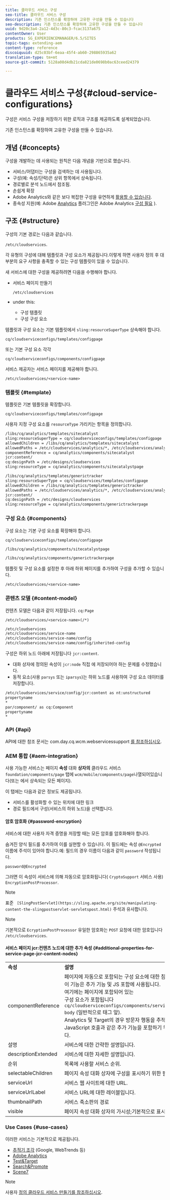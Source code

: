 ```yaml
---
title: 클라우드 서비스 구성
seo-title: 클라우드 서비스 구성
description: 기존 인스턴스를 확장하여 고유한 구성을 만들 수 있습니다
seo-description: 기존 인스턴스를 확장하여 고유한 구성을 만들 수 있습니다
uuid: 9d20c3a4-2a12-4d3c-80c3-fcac3137a675
contentOwner: User
products: SG_EXPERIENCEMANAGER/6.5/SITES
topic-tags: extending-aem
content-type: reference
discoiquuid: d25c03bf-6eaa-45f4-ab60-298865935a62
translation-type: tm+mt
source-git-commit: 5128a08d4db21cda821de0698b0ac63ceed24379

---
```



# 클라우드 서비스 구성{#cloud-service-configurations}

구성은 서비스 구성을 저장하기 위한 로직과 구조를 제공하도록 설계되었습니다.

기존 인스턴스를 확장하여 고유한 구성을 만들 수 있습니다.

##  개념 {#concepts}

구성을 개발하는 데 사용되는 원칙은 다음 개념을 기반으로 했습니다.

* 서비스/어댑터는 구성을 검색하는 데 사용됩니다.
* 구성(예: 속성/단락)은 상위 항목에서 상속됩니다.
* 경로별로 분석 노드에서 참조됨.
* 손쉽게 확장
* Adobe Analytics와 같은 보다 복잡한 구성을 유연하게 [활용할 수 있습니다](/help/sites-administering/marketing-cloud.md#integrating-with-adobe-analytics).
* 종속성 지원(예: Adobe [Analytics](/help/sites-administering/marketing-cloud.md#integrating-with-adobe-analytics) 플러그인은 Adobe Analytics [구성 필요](/help/sites-administering/marketing-cloud.md#integrating-with-adobe-analytics) ).

## 구조 {#structure}

구성의 기본 경로는 다음과 같습니다.

`/etc/cloudservices`.

각 유형의 구성에 대해 템플릿과 구성 요소가 제공됩니다.이렇게 하면 사용자 정의 후 대부분의 요구 사항을 충족할 수 있는 구성 템플릿이 있을 수 있습니다.

새 서비스에 대한 구성을 제공하려면 다음을 수행해야 합니다.

* 서비스 페이지 만들기

   `/etc/cloudservices`

* under this:

   * 구성 템플릿
   * 구성 구성 요소

템플릿과 구성 요소는 기본 템플릿에서 `sling:resourceSuperType` 상속해야 합니다.

`cq/cloudserviceconfigs/templates/configpage`

또는 기본 구성 요소 각각

`cq/cloudserviceconfigs/components/configpage`

서비스 제공자는 서비스 페이지를 제공해야 합니다.

`/etc/cloudservices/<service-name>`

### 템플릿 {#template}

템플릿은 기본 템플릿을 확장합니다.

`cq/cloudserviceconfigs/templates/configpage`

사용자 지정 구성 요소를 `resourceType` 가리키는 항목을 정의합니다.

```xml
/libs/cq/analytics/templates/sitecatalyst
sling:resourceSuperType = cq/cloudserviceconfigs/templates/configpage
allowedChildren = /libs/cq/analytics/templates/sitecatalyst
allowedPaths = /etc/cloudservices/analytics/*, /etc/cloudservices/analytics/.*
componentReference = cq/analytics/components/sitecatalyst
jcr:content/
cq:designPath = /etc/designs/cloudservices
sling:resourceType = cq/analytics/components/sitecatalystpage

/libs/cq/analytics/templates/generictracker
sling:resourceSuperType = cq/cloudservices/templates/configpage
allowedChildren = /libs/cq/analytics/templates/generictracker
allowedPaths = /etc/cloudservices/analytics/*, /etc/cloudservices/analytics/.*
jcr:content/
cq:designPath = /etc/designs/cloudservices
sling:resourceType = cq/analytics/components/generictrackerpage
```

### 구성 요소 {#components}

구성 요소는 기본 구성 요소를 확장해야 합니다.

`cq/cloudserviceconfigs/templates/configpage`

```xml
/libs/cq/analytics/components/sitecatalystpage

/libs/cq/analytics/components/generictrackerpage
```

템플릿 및 구성 요소를 설정한 후 아래 하위 페이지를 추가하여 구성을 추가할 수 있습니다.

`/etc/cloudservices/<service-name>`

### 콘텐츠 모델 {#content-model}

컨텐츠 모델은 다음과 같이 저장됩니다. `cq:Page`

`/etc/cloudservices/<service-name>(/*)`

```xml
/etc/cloudservices
/etc/cloudservices/service-name
/etc/cloudservices/service-name/config
/etc/cloudservices/service-name/config/inherited-config
```

구성은 하위 노드 아래에 저장됩니다 `jcr:content`.

* 대화 상자에 정의된 속성이 `jcr:node` 직접 에 저장되어야 하는 문제를 수정했습니다.
* 동적 요소(사용 `parsys` 또는 `iparsys`)는 하위 노드를 사용하여 구성 요소 데이터를 저장합니다.

```xml
/etc/cloudservices/service/config/jcr:content as nt:unstructured
propertyname
*
par/component/ as cq:Component
propertyname
*
```

### API {#api}

API에 대한 참조 문서는 com.day.cq.wcm.webservicessupport [를 참조하십시오](https://helpx.adobe.com/experience-manager/6-5/sites/developing/using/reference-materials/javadoc/com/day/cq/wcm/webservicesupport/package-summary.html).

### AEM 통합 {#aem-integration}

사용 가능한 서비스는 페이지 **속성** 대화 **상자의** 클라우드 서비스 `foundation/components/page` 탭에 `wcm/mobile/components/page`나열되어있습니다(또는 에서 상속되는 모든 페이지).

이 탭에는 다음과 같은 정보도 제공됩니다.

* 서비스를 활성화할 수 있는 위치에 대한 링크
* 경로 필드에서 구성(서비스의 하위 노드)을 선택합니다.

#### 암호 암호화 {#password-encryption}

서비스에 대한 사용자 자격 증명을 저장할 때는 모든 암호를 암호화해야 합니다.

숨겨진 양식 필드를 추가하여 이를 실현할 수 있습니다. 이 필드에는 속성 `@Encrypted` 이름에 주석이 있어야 합니다.예: 필드의 경우 이름이 다음과 같이 `password` 작성됩니다.

`password@Encrypted`

그러면 이 속성이 서비스에 의해 자동으로 암호화됩니다( `CryptoSupport` 서비스 사용) `EncryptionPostProcessor`.

>[!NOTE]
>
>표준 ` [SlingPostServlet](https://sling.apache.org/site/manipulating-content-the-slingpostservlet-servletspost.html)` 주석과 유사합니다.

>[!NOTE]
>
>기본적으로 `EcryptionPostProcessor` 유일한 암호화는 `POST` 요청에 대한 암호입니다 `/etc/cloudservices`.

#### 서비스 페이지 jcr:컨텐츠 노드에 대한 추가 속성 {#additional-properties-for-service-page-jcr-content-nodes}

<table>
 <tbody>
  <tr>
   <td><strong>속성</strong></td>
   <td><strong>설명</strong></td>
  </tr>
  <tr>
   <td>componentReference</td>
   <td>페이지에 자동으로 포함되는 구성 요소에 대한 참조 경로입니다.<br /> 이 기능은 추가 기능 및 JS 포함에 사용됩니다.<br /> 여기에는 페이지에 포함되어 있는<br /> 구성 요소가 포함됩니다 <code> cq/cloudserviceconfigs/components/servicecomponents</code><br /> <code>body</code> (일반적으로 태그 앞).<br /> Analytics 및 Target의 경우 방문자 행동을 추적하기 위한 JavaScript 호출과 같은 추가 기능을 포함하기 위해 사용합니다.</td>
  </tr>
  <tr>
   <td>설명</td>
   <td>서비스에 대한 간략한 설명입니다.<br /> </td>
  </tr>
  <tr>
   <td>descriptionExtended</td>
   <td>서비스에 대한 자세한 설명입니다.</td>
  </tr>
  <tr>
   <td>순위</td>
   <td>목록에 사용할 서비스 순위.</td>
  </tr>
  <tr>
   <td>selectableChildren</td>
   <td>페이지 속성 대화 상자에 구성을 표시하기 위한 필터입니다.</td>
  </tr>
  <tr>
   <td>serviceUrl</td>
   <td>서비스 웹 사이트에 대한 URL.</td>
  </tr>
  <tr>
   <td>serviceUrlLabel</td>
   <td>서비스 URL에 대한 레이블입니다.</td>
  </tr>
  <tr>
   <td>thumbnailPath</td>
   <td>서비스 축소판의 경로</td>
  </tr>
  <tr>
   <td>visible</td>
   <td>페이지 속성 대화 상자의 가시성;기본적으로 표시(선택 사항)</td>
  </tr>
 </tbody>
</table>

### Use Cases {#use-cases}

이러한 서비스는 기본적으로 제공됩니다.

* [추적기 조각](/help/sites-administering/external-providers.md) (Google, WebTrends 등)
* [Adobe Analytics](/help/sites-administering/marketing-cloud.md#integrating-with-adobe-analytics)
* [Test&amp;Target](/help/sites-administering/marketing-cloud.md#integrating-with-adobe-target)
* [Search&amp;Promote](/help/sites-administering/marketing-cloud.md#integrating-with-search-promote)
* [Scene7](/help/sites-administering/marketing-cloud.md#integrating-with-scene)

>[!NOTE]
>
>사용자 [정의 클라우드 서비스 만들기를 참조하십시오](/help/sites-developing/extending-cloud-config-custom-cloud.md).

